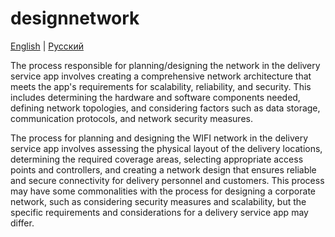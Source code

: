 # designnetwork

[English](designnetwork.md) | [Русский](designnetwork.ru.md)

The process responsible for planning/designing the network in the delivery service app involves creating a comprehensive network architecture that meets the app's requirements for scalability, reliability, and security. This includes determining the hardware and software components needed, defining network topologies, and considering factors such as data storage, communication protocols, and network security measures.

The process for planning and designing the WIFI network in the delivery service app involves assessing the physical layout of the delivery locations, determining the required coverage areas, selecting appropriate access points and controllers, and creating a network design that ensures reliable and secure connectivity for delivery personnel and customers. This process may have some commonalities with the process for designing a corporate network, such as considering security measures and scalability, but the specific requirements and considerations for a delivery service app may differ.

